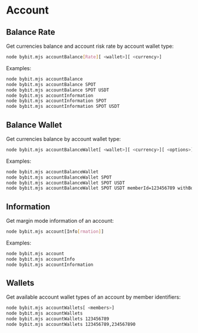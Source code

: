 # Account

## Balance Rate

Get currencies balance and account risk rate by account wallet type:

```bash
node bybit.mjs accountBalance[Rate][ <wallet>][ <currency>]
```

Examples:

```bash
node bybit.mjs accountBalance
node bybit.mjs accountBalance SPOT
node bybit.mjs accountBalance SPOT USDT
node bybit.mjs accountInformation
node bybit.mjs accountInformation SPOT
node bybit.mjs accountInformation SPOT USDT
```

## Balance Wallet

Get currencies balance by account wallet type:

```bash
node bybit.mjs accountBalanceWallet[ <wallet>][ <currency>][ <options>]
```

Examples:

```bash
node bybit.mjs accountBalanceWallet
node bybit.mjs accountBalanceWallet SPOT
node bybit.mjs accountBalanceWallet SPOT USDT
node bybit.mjs accountBalanceWallet SPOT USDT memberId=123456789 withBonus=1
```

## Information

Get margin mode information of an account:

```bash
node bybit.mjs account[Info[rmation]]
```

Examples:

```bash
node bybit.mjs account
node bybit.mjs accountInfo
node bybit.mjs accountInformation
```

## Wallets

Get available account wallet types of an account by member identifiers:

```bash
node bybit.mjs accountWallets[ <members>]
node bybit.mjs accountWallets
node bybit.mjs accountWallets 123456789
node bybit.mjs accountWallets 123456789,234567890
```
